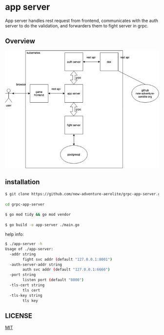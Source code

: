 # app server

App server handles rest request from frontend, communicates with the auth server to do the validation, and forwarders them to fight server in grpc.

## Overview

![rpg-game](./images/rpg-game.png)

## installation

```sh
$ git clone https://github.com/new-adventure-aerolite/grpc-app-server.git

cd grpc-app-server

$ go mod tidy && go mod vendor

$ go build -o app-server ./main.go
```

help info:

```sh
$ ./app-server -h            
Usage of ./app-server:
  -addr string
        fight svc addr (default "127.0.0.1:8001")
  -auth-server-addr string
        auth svc addr (default "127.0.0.1:6666")
  -port string
        listen port (default "8000")
  -tls-cert string
        tls cert
  -tls-key string
        tls key
```

## LICENSE

[MIT](./LICENSE)
